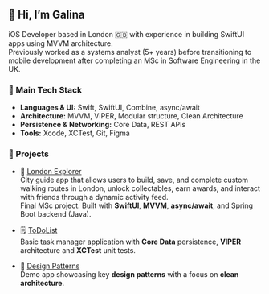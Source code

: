 ## 👋 Hi, I’m Galina

iOS Developer based in London 🇬🇧 with experience in building SwiftUI apps using MVVM architecture.  
Previously worked as a systems analyst (5+ years) before transitioning to mobile development after completing an MSc in Software Engineering in the UK.

### 🧰 Main Tech Stack
- **Languages & UI:** Swift, SwiftUI, Combine, async/await
- **Architecture:** MVVM, VIPER, Modular structure, Clean Architecture
- **Persistence & Networking:** Core Data, REST APIs
- **Tools:** Xcode, XCTest, Git, Figma

### 🚀 Projects

- 📍 [London Explorer](https://github.com/galinaabdurashitova/london_explorer_app)  
City guide app that allows users to build, save, and complete custom walking routes in London, unlock collectables, earn awards, and interact with friends through a dynamic activity feed.  
Final MSc project. Built with **SwiftUI**, **MVVM**, **async/await**, and Spring Boot backend (Java).

- 🗒️ [ToDoList](https://github.com/galinaabdurashitova/to_do_list_app)  
Basic task manager application with **Core Data** persistence, **VIPER** architecture and **XCTest** unit tests.

- 🧠 [Design Patterns](https://github.com/galinaabdurashitova/design_patterns)  
Demo app showcasing key **design patterns** with a focus on **clean architecture**.
